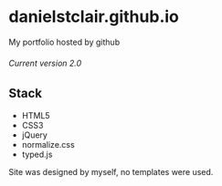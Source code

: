 # danielstclair.github.io

My portfolio hosted by github

###### Current version 2.0

## Stack

- HTML5
- CSS3
- jQuery
- normalize.css
- typed.js

Site was designed by myself, no templates were used.

